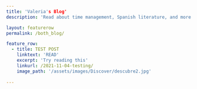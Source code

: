 ```yaml
---
title: 'Valeria's Blog'
description: 'Read about time management, Spanish literature, and more'

layout: featurerow
permalink: /both_blog/

feature_row:
  - title: TEST POST
    linktext: 'READ'
    excerpt: 'Try reading this' 
    linkurl: /2021-11-04-testing/
    image_path: '/assets/images/Discover/descubre2.jpg'
	
---
```



